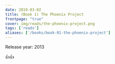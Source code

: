 ```yaml
---
date: 2019-03-02
title: (Book 1) The Phoenix Project
frontpage: "true"
cover: img/reads/the-phoenix-project.png
tags: ['reads']
aliases: ['/books/book-01-the-phoenix-project']
---
```


Release year: 2013

👍👍

